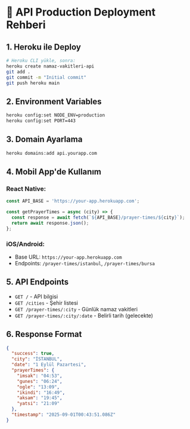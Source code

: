 # 🚀 API Production Deployment Rehberi

## 1. Heroku ile Deploy

```bash
# Heroku CLI yükle, sonra:
heroku create namaz-vakitleri-api
git add .
git commit -m "Initial commit"
git push heroku main
```

## 2. Environment Variables
```bash
heroku config:set NODE_ENV=production
heroku config:set PORT=443
```

## 3. Domain Ayarlama
```bash
heroku domains:add api.yourapp.com
```

## 4. Mobil App'de Kullanım

### React Native:
```javascript
const API_BASE = 'https://your-app.herokuapp.com';

const getPrayerTimes = async (city) => {
  const response = await fetch(`${API_BASE}/prayer-times/${city}`);
  return await response.json();
};
```

### iOS/Android:
- Base URL: `https://your-app.herokuapp.com`
- Endpoints: `/prayer-times/istanbul`, `/prayer-times/bursa`

## 5. API Endpoints

- `GET /` - API bilgisi
- `GET /cities` - Şehir listesi  
- `GET /prayer-times/:city` - Günlük namaz vakitleri
- `GET /prayer-times/:city/:date` - Belirli tarih (gelecekte)

## 6. Response Format

```json
{
  "success": true,
  "city": "İSTANBUL",
  "date": "1 Eylül Pazartesi", 
  "prayerTimes": {
    "imsak": "04:53",
    "gunes": "06:24", 
    "ogle": "13:09",
    "ikindi": "16:49",
    "aksam": "19:45",
    "yatsi": "21:09"
  },
  "timestamp": "2025-09-01T00:43:51.086Z"
}
```
